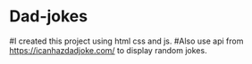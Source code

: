 # Dad-jokes
#I created this project using html css and js.
#Also use api from https://icanhazdadjoke.com/ to display random jokes.
